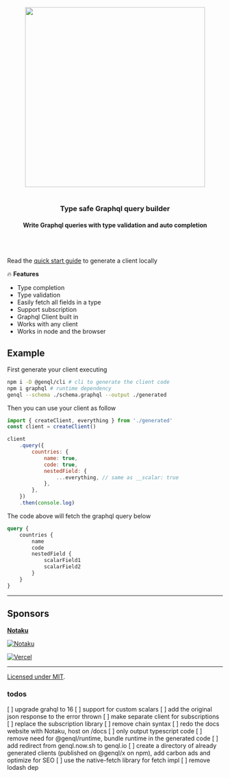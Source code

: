 <div align='center'>
    <br/>
    <br/>
    <img src='https://genql.now.sh/banner.jpg' width='420px'>
    <br/>
    <br/>
    <h3>Type safe Graphql query builder</h3>
    <h4>Write Graphql queries with type validation and auto completion</h4>
    <br/>
    <br/>
</div>

Read the [quick start guide](https://genql.now.sh/docs) to generate a client locally

🔥 **Features**

-   Type completion
-   Type validation
-   Easily fetch all fields in a type
-   Support subscription
-   Graphql Client built in
-   Works with any client
-   Works in node and the browser

## Example

First generate your client executing

```sh
npm i -D @genql/cli # cli to generate the client code
npm i graphql # runtime dependency
genql --schema ./schema.graphql --output ./generated
```

Then you can use your client as follow

```js
import { createClient, everything } from './generated'
const client = createClient()

client
    .query({
        countries: {
            name: true,
            code: true,
            nestedField: {
                ...everything, // same as __scalar: true
            },
        },
    })
    .then(console.log)
```

The code above will fetch the graphql query below

```graphql
query {
    countries {
        name
        code
        nestedField {
            scalarField1
            scalarField2
        }
    }
}
```

---

## Sponsors

[**Notaku**](https://notaku.website)


[![Notaku](https://preview.notaku.website/github_banner.jpg)](https://notaku.website)

[![Vercel](https://genql.now.sh/vercel-logo.svg)](https://vercel.com?utm_source=genql)

---

[Licensed under MIT]().

### todos

[ ] upgrade grahql to 16
[ ] support for custom scalars
[ ] add the original json response to the error thrown
[ ] make separate client for subscriptions
[ ] replace the subscription library
[ ] remove chain syntax
[ ] redo the docs website with Notaku, host on /docs
[ ] only output typescript code
[ ] remove need for @genql/runtime, bundle runtime in the generated code
[ ] add redirect from genql.now.sh to genql.io
[ ] create a directory of already generated clients (published on @genql/x on npm), add carbon ads and optimize for SEO
[ ] use the native-fetch library for fetch impl
[ ] remove lodash dep
